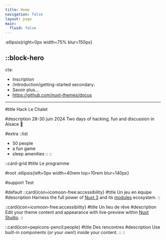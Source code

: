 ```yaml
---
title: Home
navigation: false
layout: page
main:
  fluid: false
---
```


:ellipsis{right=0px width=75% blur=150px}

::block-hero
---
cta:
  - Inscription
  - /introduction/getting-started
secondary:
  - Savoir plus...
  - https://github.com/nuxt-themes/docus
---

#title
Hack Le Chalet

#description
28-30 juin 2024
Two days of hacking, fun and discussion in Alsace 🥨

#extra
  ::list
  - 50 people
  - a fun game
  - sleep amenities
  ::
::

::card-grid
#title
Le programme

#root
:ellipsis{left=0px width=40rem top=10rem blur=140px}

#support
Test

#default
  ::card{icon=icomoon-free:accessibility}
  #title
  Un jeu en équipe
  #description
  Harness the full power of [Nuxt 3](https://v3.nuxtjs.org) and its [modules](https://modules.nuxtjs.org) ecosystem.
  ::

  ::card{icon=icomoon-free:accessibility}
  #title
  Un lieu de rêve
  #description
  Edit your theme content and appearance with live-preview within [Nuxt Studio](https://nuxt.studio).
  ::

  ::card{icon=pepicons-pencil:people}
  #title
  Des rencontres
  #description
  Use built-in components (or your own!) inside your content.
  ::
::
